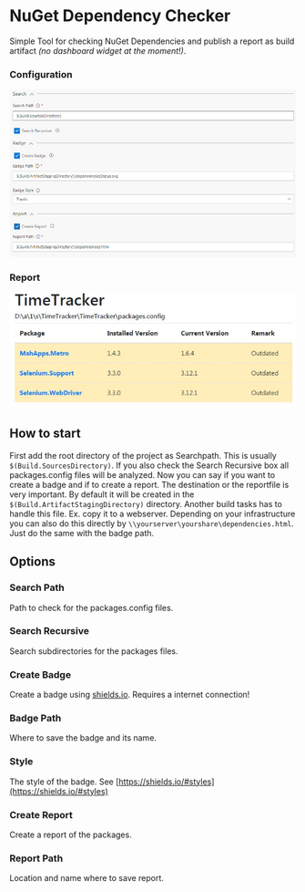 # NuGet Dependency Checker

Simple Tool for checking NuGet Dependencies and publish a report as build artifact *(no dashboard widget at the moment!)*.

### Configuration
![Overview](https://raw.githubusercontent.com/chwebdude/DependencyChecker/master/images/overview.jpg)

### Report
![Report](https://raw.githubusercontent.com/chwebdude/DependencyChecker/master/images/report.jpg)

## How to start

First add the root directory of the project as Searchpath. This is usually `$(Build.SourcesDirectory)`. If you also check the Search Recursive box all packages.config files will be analyzed.
Now you can say if you want to create a badge and if to create a report. The destination or the reportfile is very important. By default it will be created in the `$(Build.ArtifactStagingDirectory)` directory. Another build tasks has to handle this file. Ex. copy it to a webserver. Depending on your infrastructure you can also do this directly by `\\yourserver\yourshare\dependencies.html`. Just do the same with the badge path.

## Options

### Search Path

Path to check for the packages.config files.

### Search Recursive

Search subdirectories for the packages files.

### Create Badge

Create a badge using [shields.io](https://shields.io). Requires a internet connection!

### Badge Path

Where to save the badge and its name.

### Style

The style of the badge. See [https://shields.io/#styles](https://shields.io/#styles)

### Create Report

Create a report of the packages.

### Report Path

Location and name where to save report.
